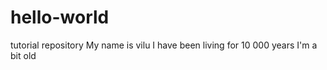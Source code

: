 # hello-world
tutorial repository
My name is vilu
I have been living for 10 000 years
I'm a bit old
